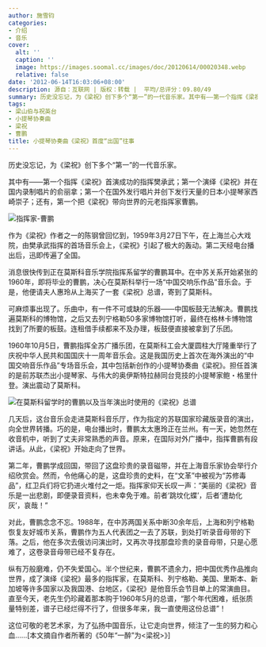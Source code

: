 ```yaml
---
author: 施雪钧
categories:
- 介绍
- 音乐
cover:
  alt: ''
  caption: ''
  image: https://images.soomal.cc/images/doc/20120614/00020348.webp
  relative: false
date: '2012-06-14T16:03:06+08:00'
description: 源自：互联网 | 版权：转载 |  平均/总评分：09.80/49
summary: 历史没忘记，为《梁祝》创下多个“第一”的一代音乐家。其中有――第一个指挥《梁祝》首演成功的指挥樊承武；第一个演绎《梁祝》并在国内录制唱片的俞丽拿；第一个在国外发行唱片并创下发行天量的日本小提琴家西崎崇子；还有，第一个把《梁祝》带向世界的元老指挥家曹鹏。作为《梁祝》作者之一的陈钢曾回忆到……
tags:
- 梁山伯与祝英台
- 小提琴协奏曲
- 梁祝
- 曹鹏
title: 小提琴协奏曲《梁祝》首度“出国”往事
---
```


历史没忘记，为《梁祝》创下多个“第一”的一代音乐家。

其中有――第一个指挥《梁祝》首演成功的指挥樊承武；第一个演绎《梁祝》并在国内录制唱片的俞丽拿；第一个在国外发行唱片并创下发行天量的日本小提琴家西崎崇子；还有，第一个把《梁祝》带向世界的元老指挥家曹鹏。

![指挥家-曹鹏](https://images.soomal.cc/images/doc/20120614/00020349.webp)





作为《梁祝》作者之一的陈钢曾回忆到，1959年3月27日下午，在上海兰心大戏院，由樊承武指挥的首场音乐会上，《梁祝》引起了极大的轰动。第二天经电台播出后，迅即传遍了全国。

消息很快传到正在莫斯科音乐学院指挥系留学的曹鹏耳中。在中苏关系开始紧张的1960年，即将毕业的曹鹏，决心在莫斯科举行一场“中国交响乐作品”音乐会。于是，他便请夫人惠玲从上海买了一套《梁祝》总谱，寄到了莫斯科。

可麻烦事出现了。乐曲中，有一件不可或缺的乐器――中国板鼓无法解决。曹鹏找遍莫斯科的博物馆，之后又去列宁格勒50多家博物馆打听，最终在格林卡博物馆找到了所要的板鼓。连租借手续都来不及办理，板鼓便直接被拿到了乐团。

1960年10月5日，曹鹏指挥全苏广播乐团，在莫斯科工会大厦圆柱大厅隆重举行了庆祝中华人民共和国国庆十一周年音乐会。这是我国历史上首次在海外演出的“中国交响音乐作品”专场音乐会，其中包括新创作的小提琴协奏曲《梁祝》。担任首演的是前苏联杰出小提琴家、与伟大的奥伊斯特拉赫同台竞技的小提琴家鲍・格里什登。演出震动了莫斯科。

![在莫斯科留学时的曹鹏以及当年演出时使用的《梁祝》总谱](https://images.soomal.cc/images/doc/20120614/00020348.webp)





几天后，这台音乐会走进莫斯科音乐厅，作为指定的苏联国家珍藏版录音的演出，向全世界转播。巧的是，电台播出时，曹鹏太太惠玲正在兰州。有一天，她忽然在收音机中，听到了丈夫非常熟悉的声音。原来，在国际对外广播中，指挥曹鹏有段讲话。从此，《梁祝》开始走向了世界。

第二年，曹鹏学成回国，带回了这盘珍贵的录音磁带，并在上海音乐家协会举行介绍欣赏会。然而，令他痛心的是，这盘珍贵的史料，在“文革”中被视为“苏修毒品”，红卫兵们将它扔进火堆付之一炬。指挥家仰天长叹一声：“美丽的《梁祝》音乐是一出悲剧，即便录音资料，也未幸免于难。前者‘跳坟化蝶’，后者‘遭劫化灰’，哀哉！”

对此，曹鹏念念不忘。1988年，在中苏两国关系中断30余年后，上海和列宁格勒恢复友好城市关系，曹鹏作为五人代表团之一去了苏联，到处打听录音母带的下落。之后，他在多次去俄访问演出时，又再次寻找那盘珍贵的录音母带，只是心愿难了，这卷录音母带已经不复存在。

纵有万般磨难，仍不失爱国心。半个世纪来，曹鹏不遗余力，把中国优秀作品推向世界，成了演绎《梁祝》最多的指挥家，在莫斯科、列宁格勒、美国、里斯本、新加坡等许多国家以及我国港、台地区，《梁祝》是他音乐会节目单上的常演曲目。直至今天，老先生仍珍藏着那本购于1960年5月的总谱，“那个年代困难，纸张质量特别差，谱子已经烂得不行了，但很多年来，我一直使用这份总谱”！

这位可敬的老艺术家，为了弘扬中国音乐，让它走向世界，倾注了一生的努力和心血……[本文摘自作者所著的《50年“一醉”为<梁祝>》]